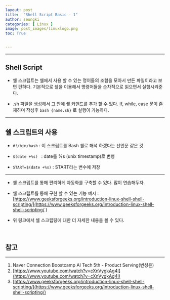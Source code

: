 ```yaml
---
layout: post
title:  "Shell Script Basic - 1"
author: seungki
categories: [ Linux ]
image: post_images/linuxlogo.png
toc: True


---
```


---
## Shell Script
* 쉘 스크립트는 쉘에서 사용 할 수 있는 명어들의 조합을 모아서 만든 파일이라고 보면 편하다. 기본적으로 쉘을 이용해서 명령어들을 순차적으로 읽으면서 실행시켜준다. 

* .sh 파일을 생성해서 그 안에 쉘 커맨드를 추가 할 수 있다. If, while, case 문이 존재하며 작성후 ```bash {name.sh}``` 로 실행이 가능하다.

---

## 쉘 스크립트의 사용

* ```#!/bin/bash``` : 이 스크립트를 Bash 쉘로 해석 하겠다는 선언문 같은 것

* ```$(date +%s) ``` : date를 %s (unix timestamp)로 변형

* ```START=$(date +%s)``` : START라는 변수에 저장

---

* 쉘 스크립트를 통해 편리하게 자동화를 구축할 수 있다. 많이 연습해두자.

* 쉘 스크립트를 통해 구현 할 수 있는 기능 예시 : [https://www.geeksforgeeks.org/introduction-linux-shell-shell-scripting/](https://www.geeksforgeeks.org/introduction-linux-shell-shell-scripting/ )

* 위 링크에서 쉘 스크립팅에 대한 더 자세한 내용을 볼 수 있다.

<br>

## 참고

---

1. Naver Connection Boostcamp AI Tech 5th - Product Serving(변성윤)
2. [https://www.youtube.com/watch?v=cXnVygkAg4I](https://www.youtube.com/watch?v=cXnVygkAg4I)
3. [https://www.geeksforgeeks.org/introduction-linux-shell-shell-scripting/](https://www.geeksforgeeks.org/introduction-linux-shell-shell-scripting/)